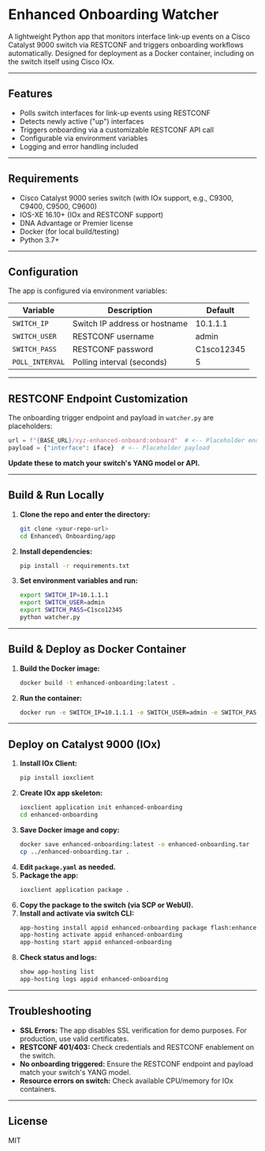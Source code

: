 # Enhanced Onboarding Watcher

A lightweight Python app that monitors interface link-up events on a Cisco Catalyst 9000 switch via RESTCONF and triggers onboarding workflows automatically. Designed for deployment as a Docker container, including on the switch itself using Cisco IOx.

---

## Features
- Polls switch interfaces for link-up events using RESTCONF
- Detects newly active ("up") interfaces
- Triggers onboarding via a customizable RESTCONF API call
- Configurable via environment variables
- Logging and error handling included

---

## Requirements
- Cisco Catalyst 9000 series switch (with IOx support, e.g., C9300, C9400, C9500, C9600)
- IOS-XE 16.10+ (IOx and RESTCONF support)
- DNA Advantage or Premier license
- Docker (for local build/testing)
- Python 3.7+

---

## Configuration

The app is configured via environment variables:

| Variable         | Description                        | Default        |
|------------------|------------------------------------|---------------|
| `SWITCH_IP`      | Switch IP address or hostname      | 10.1.1.1      |
| `SWITCH_USER`    | RESTCONF username                  | admin         |
| `SWITCH_PASS`    | RESTCONF password                  | C1sco12345    |
| `POLL_INTERVAL`  | Polling interval (seconds)         | 5             |

---

## RESTCONF Endpoint Customization

The onboarding trigger endpoint and payload in `watcher.py` are placeholders:

```python
url = f"{BASE_URL}/xyz-enhanced-onboard:onboard"  # <-- Placeholder endpoint
payload = {"interface": iface}  # <-- Placeholder payload
```

**Update these to match your switch's YANG model or API.**

---

## Build & Run Locally

1. **Clone the repo and enter the directory:**
   ```sh
   git clone <your-repo-url>
   cd Enhanced\ Onboarding/app
   ```
2. **Install dependencies:**
   ```sh
   pip install -r requirements.txt
   ```
3. **Set environment variables and run:**
   ```sh
   export SWITCH_IP=10.1.1.1
   export SWITCH_USER=admin
   export SWITCH_PASS=C1sco12345
   python watcher.py
   ```

---

## Build & Deploy as Docker Container

1. **Build the Docker image:**
   ```sh
   docker build -t enhanced-onboarding:latest .
   ```
2. **Run the container:**
   ```sh
   docker run -e SWITCH_IP=10.1.1.1 -e SWITCH_USER=admin -e SWITCH_PASS=C1sco12345 enhanced-onboarding:latest
   ```

---

## Deploy on Catalyst 9000 (IOx)

1. **Install IOx Client:**
   ```sh
   pip install ioxclient
   ```
2. **Create IOx app skeleton:**
   ```sh
   ioxclient application init enhanced-onboarding
   cd enhanced-onboarding
   ```
3. **Save Docker image and copy:**
   ```sh
   docker save enhanced-onboarding:latest -o enhanced-onboarding.tar
   cp ../enhanced-onboarding.tar .
   ```
4. **Edit `package.yaml` as needed.**
5. **Package the app:**
   ```sh
   ioxclient application package .
   ```
6. **Copy the package to the switch (via SCP or WebUI).**
7. **Install and activate via switch CLI:**
   ```sh
   app-hosting install appid enhanced-onboarding package flash:enhanced-onboarding.tar
   app-hosting activate appid enhanced-onboarding
   app-hosting start appid enhanced-onboarding
   ```
8. **Check status and logs:**
   ```sh
   show app-hosting list
   app-hosting logs appid enhanced-onboarding
   ```

---

## Troubleshooting
- **SSL Errors:** The app disables SSL verification for demo purposes. For production, use valid certificates.
- **RESTCONF 401/403:** Check credentials and RESTCONF enablement on the switch.
- **No onboarding triggered:** Ensure the RESTCONF endpoint and payload match your switch's YANG model.
- **Resource errors on switch:** Check available CPU/memory for IOx containers.

---

## License
MIT
